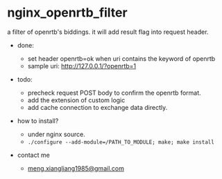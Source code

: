 # nginx_openrtb_filter
a filter of openrtb's biddings. it will add result flag into request header.

- done:
  - set header openrtb=ok when uri contains the keyword of openrtb
  - sample uri: http://127.0.0.1/?openrtb=1

- todo:
  - precheck request POST body to confirm the openrtb format.
  - add the extension of custom logic
  - add cache connection to exchange data directly.

- how to install?
  - under nginx source.
  - ```./configure --add-module=/PATH_TO_MODULE; make; make install```

- contact me
  - meng.xiangliang1985@gmail.com
